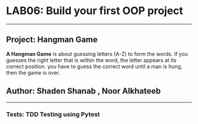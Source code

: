 # LAB06: Build your first OOP project

-----------

## Project: Hangman Game

**A Hangman Game** is about guessing letters (A-Z) to form the words. If you guesses the right letter that is within the word, the letter appears at its correct position. you have to guess the correct word until a man is hung, then the game is over.

## Author: Shaden Shanab , Noor Alkhateeb


-----------

### Tests: TDD Testing using Pytest
